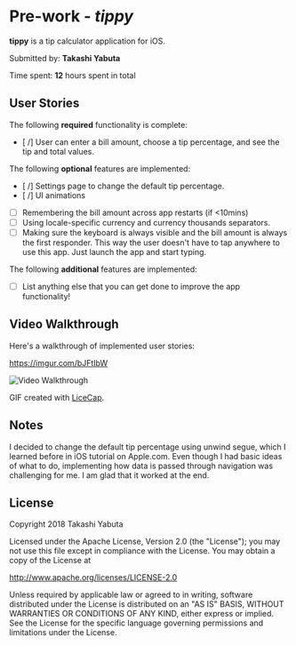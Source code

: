 # Pre-work - *tippy*

**tippy** is a tip calculator application for iOS.

Submitted by: **Takashi Yabuta**

Time spent: **12** hours spent in total

## User Stories

The following **required** functionality is complete:

* [ /] User can enter a bill amount, choose a tip percentage, and see the tip and total values.

The following **optional** features are implemented:
* [ /] Settings page to change the default tip percentage.
* [ /] UI animations
* [ ] Remembering the bill amount across app restarts (if <10mins)
* [ ] Using locale-specific currency and currency thousands separators.
* [ ] Making sure the keyboard is always visible and the bill amount is always the first responder. This way the user doesn't have to tap anywhere to use this app. Just launch the app and start typing.

The following **additional** features are implemented:

- [ ] List anything else that you can get done to improve the app functionality!

## Video Walkthrough 

Here's a walkthrough of implemented user stories:

https://imgur.com/bJFtIbW

<img src='https://imgur.com/bJFtIbW' title='Video Walkthrough' width='' alt='Video Walkthrough' />

GIF created with [LiceCap](http://www.cockos.com/licecap/).

## Notes

I decided to change the default tip percentage using unwind segue, which I learned before in iOS tutorial on Apple.com. Even though I had basic ideas of what to do, implementing how data is passed through navigation was challenging for me. I am glad that it worked at the end.

## License

Copyright 2018 Takashi Yabuta

Licensed under the Apache License, Version 2.0 (the "License");
you may not use this file except in compliance with the License.
You may obtain a copy of the License at

http://www.apache.org/licenses/LICENSE-2.0

Unless required by applicable law or agreed to in writing, software
distributed under the License is distributed on an "AS IS" BASIS,
WITHOUT WARRANTIES OR CONDITIONS OF ANY KIND, either express or implied.
See the License for the specific language governing permissions and
limitations under the License.
